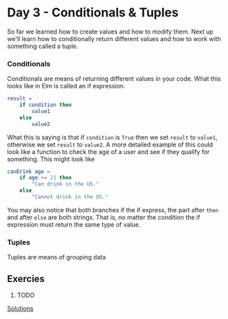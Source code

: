 # Day 3 - Conditionals & Tuples

So far we learned how to create values and how to modify them. Next up we'll learn how to conditionally return different values and how to work with something called a tuple.

### Conditionals

Conditionals are means of returning different values in your code. What this looks like in Elm is called an if expression.

```Elm
result =
    if condition then
        value1
    else
        value2
```

What this is saying is that if `condition` is `True` then we set `result` to `value1`, otherwise we set `result` to `value2`. A more detailed example of this could look like a function to check the age of a user and see if they qualify for something. This might look like

```Elm
canDrink age =
    if age >= 21 then
        "Can drink in the US."
    else
        "Cannot drink in the US."
```

You may also notice that both branches if the if express, the part after `then` and after `else` are both strings. That is, no matter the condition the if expression must return the same type of value.

### Tuples

Tuples are means of grouping data

## Exercies

1. TODO

[Solutions](./SOLUTIONS.md)
